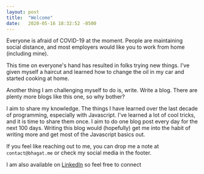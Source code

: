 ```yaml
---
layout: post
title:  "Welcome"
date:   2020-05-16 18:32:52 -0500
---
```

Everyone is afraid of COVID-19 at the moment. People are maintaining social distance, and most employers would like you to work from home (including mine).

This time on everyone's hand has resulted in folks trying new things. I've given myself a haircut and learned how to change the oil in my car and started cooking at home.

Another thing I am challenging myself to do is, write. Write a blog. There are plenty more blogs like this one, so why bother?

I aim to share my knowledge. The things I have learned over the last decade of programming, especially with Javascript. I've learned a lot of cool tricks, and it is time to share them once. I aim to do one blog post every day for the next 100 days. Writing this blog would (hopefully) get me into the habit of writing more and get most of the Javascript basics out.

If you feel like reaching out to me, you can drop me a note at `contact@bhagat.me` or check my social media in the footer.

I am also available on [LinkedIn](https://www.linkedin.com/in/bhagatparwinder/) so feel free to connect
